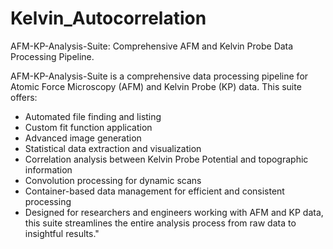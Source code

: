 # Kelvin_Autocorrelation
AFM-KP-Analysis-Suite: Comprehensive AFM and Kelvin Probe Data Processing Pipeline.

AFM-KP-Analysis-Suite is a comprehensive data processing pipeline for Atomic Force Microscopy (AFM) and Kelvin Probe (KP) data. This suite offers:
 * Automated file finding and listing
 * Custom fit function application
 * Advanced image generation
 * Statistical data extraction and visualization
 * Correlation analysis between Kelvin Probe Potential and topographic information
 * Convolution processing for dynamic scans
 * Container-based data management for efficient and consistent processing
 * Designed for researchers and engineers working with AFM and KP data, this suite streamlines the entire analysis process from raw data to insightful results."
